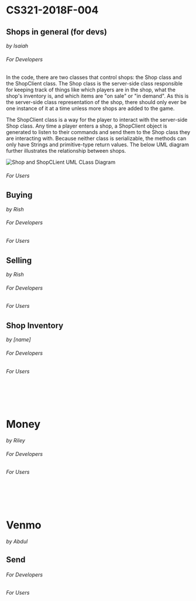 # CS321-2018F-004

## Shops in general (for devs)
_by Isaiah_

###### For Developers
In the code, there are two classes that control shops: the Shop class and the ShopClient class. The Shop class is the server-side class responsible for keeping track of things like which players are in the shop, what the shop's inventory is, and which items are "on sale" or "in demand". As this is the server-side class representation of the shop, there should only ever be one instance of it at a time unless more shops are added to the game.

The ShopClient class is a way for the player to interact with the server-side Shop class. Any time a player enters a shop, a ShopClient object is generated to listen to their commands and send them to the Shop class they are interacting with. Because neither class is serializable, the methods can only have Strings and primitive-type return values. The below UML diagram further illustrates the relationship between shops.

![Shop and ShopCLient UML CLass Diagram](https://imgur.com/VztiLwI "Shop and ShopClient UML Diagram")

###### For Users


## Buying
_by Rish_

###### For Developers

###### For Users

## Selling
_by Rish_

###### For Developers

###### For Users

## Shop Inventory
_by [name]_

###### For Developers

###### For Users

&nbsp;

&nbsp;

# Money
_by Riley_

###### For Developers

###### For Users

&nbsp;

&nbsp;

# Venmo
_by Abdul_

## Send

###### For Developers

###### For Users


